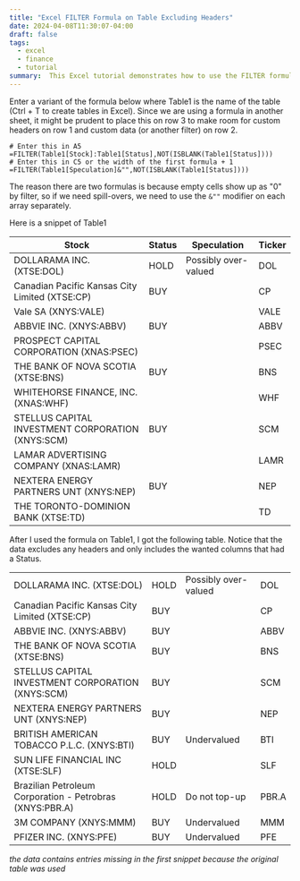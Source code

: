 ```yaml
---
title: "Excel FILTER Formula on Table Excluding Headers"
date: 2024-04-08T11:30:07-04:00
draft: false
tags:
  - excel
  - finance
  - tutorial
summary:  This Excel tutorial demonstrates how to use the FILTER formula to extract data from a table while excluding headers. This formulas also filters based on a condition (e.g., non-blank status).
---
```


Enter a variant of the formula below where Table1 is the name of the table (Ctrl + T to create tables in Excel). Since we are using a formula in another sheet, it might be prudent to place this on row 3 to make room for custom headers on row 1 and custom data (or another filter) on row 2.

```excel
# Enter this in A5
=FILTER(Table1[Stock]:Table1[Status],NOT(ISBLANK(Table1[Status])))
# Enter this in C5 or the width of the first formula + 1
=FILTER(Table1[Speculation]&"",NOT(ISBLANK(Table1[Status])))
```

The reason there are two formulas is because empty cells show up as "0" by filter, so if we need spill-overs, we need to use the `&""` modifier on each array separately.

Here is a snippet of Table1

| Stock                               | Status | Speculation                                 | Ticker |
|-------------------------------------|--------|----------------------------------------------|--------|
| DOLLARAMA INC. (XTSE:DOL)             | HOLD   | Possibly over-valued                         | DOL     |
| Canadian Pacific Kansas City Limited (XTSE:CP) | BUY    |                                              | CP      |
| Vale SA (XNYS:VALE)                    |       |                                              | VALE    |
| ABBVIE INC. (XNYS:ABBV)                | BUY    |                                              | ABBV    |
| PROSPECT CAPITAL CORPORATION (XNAS:PSEC) |       |                                              | PSEC    |
| THE BANK OF NOVA SCOTIA (XTSE:BNS)      | BUY    |                                              | BNS     |
| WHITEHORSE FINANCE, INC. (XNAS:WHF)    |       |                                              | WHF     |
| STELLUS CAPITAL INVESTMENT CORPORATION (XNYS:SCM) | BUY    |                                              | SCM     |
| LAMAR ADVERTISING COMPANY (XNAS:LAMR)   |       |                                              | LAMR    |
| NEXTERA ENERGY PARTNERS UNT (XNYS:NEP)  | BUY    |                                              | NEP     |
| THE TORONTO-DOMINION BANK (XTSE:TD)    |       |                                              | TD      |

After I used the formula on Table1, I got the following table. Notice that the data excludes any headers and only includes the wanted columns that had a Status.

|                                | | | |
|-------------------------------------|--------|--------------|--------|
| DOLLARAMA INC. (XTSE:DOL)             | HOLD   | Possibly over-valued | DOL     |
| Canadian Pacific Kansas City Limited (XTSE:CP) | BUY    |             | CP      |
| ABBVIE INC. (XNYS:ABBV)                | BUY    |             | ABBV    |
| THE BANK OF NOVA SCOTIA (XTSE:BNS)      | BUY    |             | BNS     |
| STELLUS CAPITAL INVESTMENT CORPORATION (XNYS:SCM) | BUY    |             | SCM     |
| NEXTERA ENERGY PARTNERS UNT (XNYS:NEP)  | BUY    |             | NEP     |
| BRITISH AMERICAN TOBACCO P.L.C. (XNYS:BTI) | BUY    | Undervalued | BTI     |
| SUN LIFE FINANCIAL INC (XTSE:SLF)     | HOLD   |             | SLF     |
| Brazilian Petroleum Corporation - Petrobras (XNYS:PBR.A) | HOLD   | Do not top-up | PBR.A   |
| 3M COMPANY (XNYS:MMM)                   | BUY    | Undervalued | MMM     |
| PFIZER INC. (XNYS:PFE)                  | BUY    | Undervalued | PFE     |

_<caption>the data contains entries missing in the first snippet because the original table was used</caption>_
